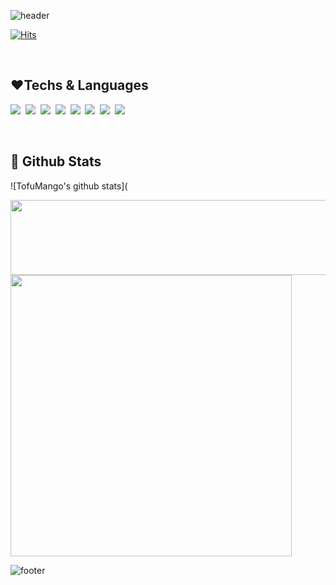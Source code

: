 ![header](https://capsule-render.vercel.app/api?type=waving&color=gradient&height=250&section=header&text=🤭%20YEJI%20Github%20🤭&fontSize=45&fontAlignY=36&animation=twinkling)

[![Hits](https://hits.seeyoufarm.com/api/count/incr/badge.svg?url=https%3A%2F%2Fgithub.com%2FTofuMango&count_bg=%23F8D1D1&title_bg=%23F8D1D1&icon=&icon_color=%23FFFFFF&title=hits&edge_flat=false)](https://hits.seeyoufarm.com)


<br>

## ❤Techs & Languages


<p>
  <img src="https://img.shields.io/badge/Python-453C67?style=flat&logo=Python&logoColor=white"/></a>&nbsp
  <img src="https://img.shields.io/badge/HTML5-46C2CB?style=flat&logo=HTML5&logoColor=white"/></a>&nbsp
  <img src="https://img.shields.io/badge/Javascript-F2F7A1?style=flat&logo=javascript&logoColor=white"/></a>&nbsp
  <img src="https://img.shields.io/badge/css-6867AC?style=flat&logo=css3&logoColor=white"/></a>&nbsp
  <img src="https://img.shields.io/badge/npm-A267AC?style=flat&logo=npm&logoColor=white"/></a>&nbsp
  <img src="https://img.shields.io/badge/C-CE7BB0?style=flat&logo=C&logoColor=white"/></a>&nbsp
  <img src="https://img.shields.io/badge/React-FFBCD1?style=flat&logo=react&logoColor=white"/></a>&nbsp
  <img src="https://img.shields.io/badge/Django-355764?style=flat&logo=django&logoColor=white"/></a>&nbsp
  <br>
</p>
<br>


## 👀 Github Stats
![TofuMango's github stats](
<!-- ![TofuMango's github stats](https://github-readme-stats.vercel.app/api/top-langs/?username=TofuMango&show_icons=true&layout=compact) --> 

<a href="https://github.com/devxb/gitanimals"> <img src="https://render.gitanimals.org/lines/TofuMango?pet-id=1" width="1000" height="120"/> </a> 
<a href="https://github.com/devxb/gitanimals"> <img src="https://render.gitanimals.org/farms/Tofumango" width = "450"/> </a>



![footer](https://capsule-render.vercel.app/api?type=waving&color=gradient&height=150&section=footer)
